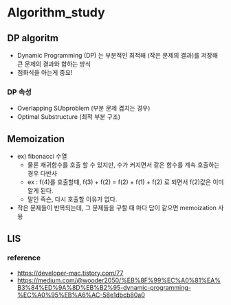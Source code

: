 # Algorithm_study
## DP algoritm

- Dynamic Programming (DP) 는 부분적인 최적해 (작은 문제의 결과)를 저장해 큰 문제의 결과와 합하는 방식
- 점화식을 아는게 중요!

### DP 속성
- Overlapping SUbproblem (부분 문제 겹치는 경우)
- Optimal Substructure (최적 부분 구조)

## Memoization
- ex) fibonacci 수열
  - 물론 재귀함수를 호출 할 수 있지만, 수가 커지면서 같은 함수를 계속 호출하는 경우 다반사
  - ex : f(4)를 호출할때, f(3) + f(2) = f(2) + f(1) + f(2) 로 되면서 f(2)값은 이미 알게 된다.
  - 말인 즉슨, 다시 호출할 이유가 없다.
- 작은 문제들이 반복되는데, 그 문제들을 구할 때 마다 답이 같으면 memoization 사용  

  
## LIS


### reference
- https://developer-mac.tistory.com/77
- https://medium.com/@wooder2050/%EB%8F%99%EC%A0%81%EA%B3%84%ED%9A%8D%EB%B2%95-dynamic-programming-%EC%A0%95%EB%A6%AC-58e1dbcb80a0
